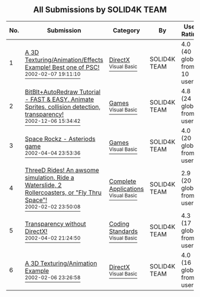 ﻿<div align="center">

## All Submissions by SOLID4K TEAM

</div>

No.  | Submission | Category | By   | User Rating
---- | ---------- | -------- | ---- | -----------
1 | [A 3D Texturing/Animation/Effects Example\!  Best one of PSC\!<br /><sup>2002-02-07 19:11:10</sup>](https://github.com/Planet-Source-Code/solid4k-team-a-3d-texturing-animation-effects-example-best-one-of-psc__1-31596) | [DirectX<br /><sup>Visual Basic</sup>](../ByCategory/directx__1-44.md) | SOLID4K TEAM | 4.0 (40 globes from 10 users)
2 | [BitBlt\+AutoRedraw Tutorial \- FAST & EASY\. Animate Sprites, collision detection, transparency\!<br /><sup>2002-12-06 15:34:42</sup>](https://github.com/Planet-Source-Code/solid4k-team-bitblt-autoredraw-tutorial-fast-easy-animate-sprites-collision-detection-tran__1-41360) | [Games<br /><sup>Visual Basic</sup>](../ByCategory/games__1-38.md) | SOLID4K TEAM | 4.8 (24 globes from 5 users)
3 | [Space Rockz \- Asteriods game<br /><sup>2002-04-04 23:53:36</sup>](https://github.com/Planet-Source-Code/solid4k-team-space-rockz-asteriods-game__1-33454) | [Games<br /><sup>Visual Basic</sup>](../ByCategory/games__1-38.md) | SOLID4K TEAM | 4.0 (20 globes from 5 users)
4 | [ThreeD Rides\!  An awsome simulation\.  Ride a Waterslide, 2 Rollercoasters, or "Fly Thru Space"\!<br /><sup>2002-02-02 23:50:08</sup>](https://github.com/Planet-Source-Code/solid4k-team-threed-rides-an-awsome-simulation-ride-a-waterslide-2-rollercoasters-or-fly-t__1-31495) | [Complete Applications<br /><sup>Visual Basic</sup>](../ByCategory/complete-applications__1-27.md) | SOLID4K TEAM | 2.9 (20 globes from 7 users)
5 | [Transparency without DirectX\!<br /><sup>2002-04-02 21:24:50</sup>](https://github.com/Planet-Source-Code/solid4k-team-transparency-without-directx__1-33376) | [Coding Standards<br /><sup>Visual Basic</sup>](../ByCategory/coding-standards__1-43.md) | SOLID4K TEAM | 4.3 (17 globes from 4 users)
6 | [A 3D Texturing/Animation Example<br /><sup>2002-02-06 23:26:58</sup>](https://github.com/Planet-Source-Code/solid4k-team-a-3d-texturing-animation-example__1-31567) | [DirectX<br /><sup>Visual Basic</sup>](../ByCategory/directx__1-44.md) | SOLID4K TEAM | 4.0 (16 globes from 4 users)
